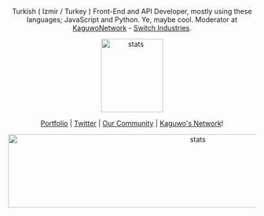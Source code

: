 <p align="center">Turkish ( Izmir / Turkey ) Front-End and API Developer, mostly using these languages; JavaScript and Python. Ye, maybe cool. Moderator at <a href="https://github.com/KaguwoNetwork">KaguwoNetwork</a> - <a href="https://kaguwo.com">Switch Industries</a>.</p>
<p align="center">
  <img src="https://github-readme-stats.vercel.app/api?username=alfredsaveron&count_private=true&show_icons=true&theme=dark&hide_border=true" width="50%" height="150px" alt="stats" />
</p>
<p align="center">
  <a href="https://alfreddo.ga" target="_blank">Portfolio</a>
  |
  <a href="https://twitter.com/alfredsaveron" target="_blank">Twitter</a>
  |
  <a href="https://kaguwo.com/discord" target="_blank">Our Community</a>
  |
  <a href="https://github.com/KaguwoNetwork" target="_blank">Kaguwo's Network</a>!
</p>
<p align="center">
<img src="https://github-readme-stats.vercel.app/api/top-langs/?username=alfredsaveron&theme=dark" width="150%" height="150px" alt="stats" />
</p>
<img class="github-stats" src="https://github-readme-stats.vercel.app/api/top-langs/?username=alfredsaveron&layout=compact" alt=""

